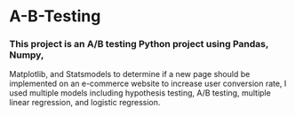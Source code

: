 # A-B-Testing
### This project is an A/B testing Python project using Pandas, Numpy,
Matplotlib, and Statsmodels to determine if a new page should be
implemented on an e-commerce website to increase user conversion rate,
I used multiple models including hypothesis testing, A/B testing, multiple
linear regression, and logistic regression.
